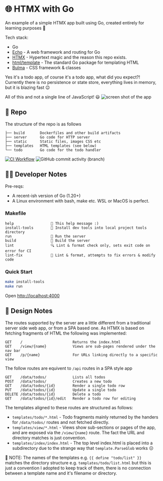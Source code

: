 # 🌐 HTMX with Go

An example of a simple HTMX app built using Go, created entirely for learning purposes 🧑

Tech stack:

- Go
- [Echo](https://echo.labstack.com/) - A web framework and routing for Go
- [HTMX](https://htmx.org/) - Hypertext magic and the reason this repo exists.
- [html/template](https://pkg.go.dev/html/template) - The standard Go package for templating HTML
- [Bulma](https://bulma.io/) - CSS framework & classes

Yes it's a todo app, of course it's a todo app, what did you expect?!
Currently there is no persistence or state store, everything lives in memory, but it is blazing fast 😉

All of this and not a single line of JavaScript! 😃
![screen shot of the app](https://user-images.githubusercontent.com/14982936/279140810-efedc64c-4090-4b1b-adf6-46db4ec3c77a.jpeg)

## 📂 Repo

The structure of the repo is as follows
```
├── build       Dockerfiles and other build artifacts
├── server      Go code for HTTP server
├── static      Static files, images CSS etc
├── templates   HTML templates (see below)
└── todo        Go code for the todo handler
```

[![CI Workflow](https://github.com/benc-uk/htmx-go-todo/actions/workflows/ci.yml/badge.svg)](https://github.com/benc-uk/htmx-go-todo/actions/workflows/ci.yml) ![GitHub commit activity (branch)](https://img.shields.io/github/commit-activity/m/benc-uk/htmx-go-todo)


## 🧑‍💻 Developer Notes

Pre-reqs:

- A recent-ish version of Go (1.20+)
- A Linux environment with bash, make etc. WSL or MacOS is perfect.

### Makefile

```text
help                 💬 This help message :)
install-tools        🔮 Install dev tools into local project tools directory
run                  🚀 Run the server
build                🔨 Build the server
lint                 🔍 Lint & format check only, sets exit code on error for CI
lint-fix             📝 Lint & format, attempts to fix errors & modify code
```

### Quick Start

```bash
make install-tools
make run
```

Open [http://localhost:4000](http://localhost:4000)

## 📝 Design Notes

The routes supported by the server are a little different from a traditional server side web app, or from a SPA based one.
As HTMX is based on fetching fragments of HTML the following was implemented:

```text
GET    /                       Returns the index.html
GET    /view/{name}            Views are sub-pages rendered under the nav bar
GET    /p/{name}               For URLs linking directly to a specific view
```

The follow routes are equivent to `/api` routes in a SPA style app

```text
GET    /data/todos/            Lists all todos
POST   /data/todos/            Creates a new todo
GET    /data/todos/{id}        Render a single todo row
PUT    /data/todos/{id}        Update a single todo
DELETE /data/todos/{id}        Delete a todo
GET    /data/todos/{id}/edit   Render a todo row for editing
```

The templates aligned to these routes are structured as follows:

- `templates/todo/*.html` - Todo fragments mainly returned by the handers for `/data/todos/` routes and not fetched directly.
- `templates/view/*.html` - Views show sub-sections or pages of the app, and are exposed via the `/view/{name}` route. The fact the URL and directory matches is just convention.
- `templates/index/index.html` - The top level index.html is placed into a subdirectory due to the strange way that `template.ParseGlob` works 😖

📝 NOTE: The names of the templates e.g. `{{ define "todo/list" }}` matches the directory structure e.g. `templates/todo/list.html` but this is just a convention I adopted to keep track of them, there is no connection between a template name and it's filename or directory.